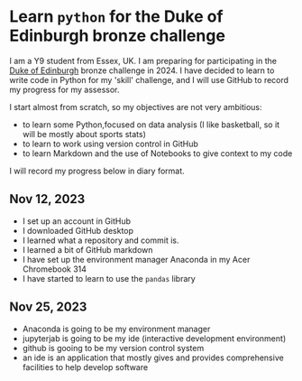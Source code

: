 # Learn `python` for the Duke of Edinburgh bronze challenge

I am a Y9 student from Essex, UK. I am preparing for participating in the [Duke of Edinburgh](https://www.dofe.org/about/) bronze challenge in 2024.
I have decided to learn to write code in Python for my 'skill' challenge, and I will use GitHub to record my progress for my assessor.

I start almost from scratch, so my objectives are not very ambitious:
- to learn some Python,focused on data analysis (I like basketball, so it will be mostly about sports stats)
- to learn to work using version control in GitHub
- to learn Markdown and the use of Notebooks to give context to my code

I will record my progress below in diary format.

## Nov 12, 2023

- I set up an account in GitHub
 - I downloaded GitHub desktop
 - I learned what a repository and commit is.
 - I learned a bit of GitHub markdown
 - I have set up the environment manager Anaconda in my Acer Chromebook 314
 - I have started to learn to use the `pandas` library
   
## Nov 25, 2023

- Anaconda is going to be my environment manager
- jupyterjab is going to be my ide (interactive development environment)
- github is gooing to be my version control system
- an ide is an application that mostly gives and provides comprehensive facilities to help develop software